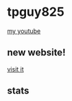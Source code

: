 # tpguy825
[my youtube](https://youtube.com/verydankmemes)
## new website!
[visit it](https://tpguy825.cf)
## stats
<!--- <div>
    <img width="54%" alt="stats" src="https://github-readme-stats.vercel.app/api/?username=tpguy825&theme=prussian&show_icons=true&count_private=false&hide_border=true"/>
    <img width="45.15%" alt="languages" src="https://github-readme-stats.vercel.app/api/top-langs/?username=tpguy825&theme=prussian&show_icons=true&hide_border=true&layout=compact&count_private=false&ignore=java"/>
</div>
--->
